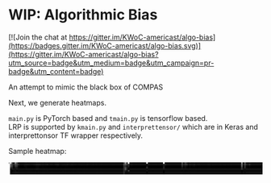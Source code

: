 # WIP: Algorithmic Bias

[![Join the chat at https://gitter.im/KWoC-americast/algo-bias](https://badges.gitter.im/KWoC-americast/algo-bias.svg)](https://gitter.im/KWoC-americast/algo-bias?utm_source=badge&utm_medium=badge&utm_campaign=pr-badge&utm_content=badge)

An attempt to mimic the black box of COMPAS

Next, we generate heatmaps.

`main.py` is PyTorch based and `tmain.py` is tensorflow based.  
LRP is supported by `kmain.py` and `interprettensor/` which are in Keras and interprettonsor TF wrapper respectively.

Sample heatmap:

![](pic_1.png)
